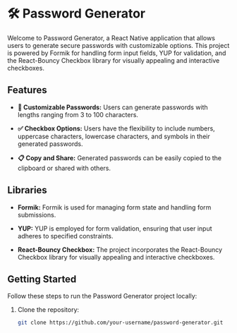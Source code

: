 # 🛠 Password Generator

Welcome to Password Generator, a React Native application that allows users to generate secure passwords with customizable options. This project is powered by Formik for handling form input fields, YUP for validation, and the React-Bouncy Checkbox library for visually appealing and interactive checkboxes.

## Features
- **🔢 Customizable Passwords:** Users can generate passwords with lengths ranging from 3 to 100 characters.

- **✅ Checkbox Options:** Users have the flexibility to include numbers, uppercase characters, lowercase characters, and symbols in their generated passwords.

- **📋 Copy and Share:** Generated passwords can be easily copied to the clipboard or shared with others.

## Libraries

- **Formik:** Formik is used for managing form state and handling form submissions.

- **YUP:** YUP is employed for form validation, ensuring that user input adheres to specified constraints.

- **React-Bouncy Checkbox:** The project incorporates the React-Bouncy Checkbox library for visually appealing and interactive checkboxes.

## Getting Started

Follow these steps to run the Password Generator project locally:

1. Clone the repository:

   ```bash
   git clone https://github.com/your-username/password-generator.git
